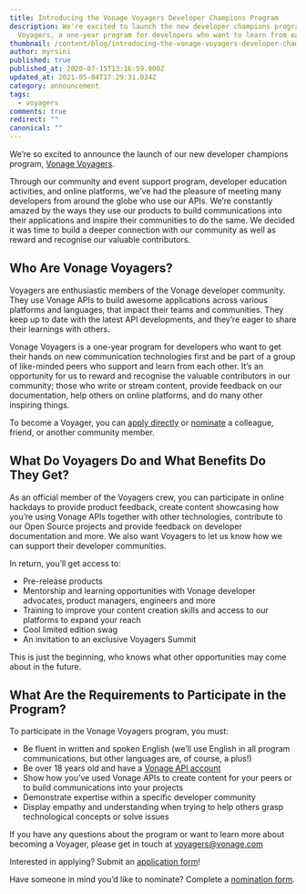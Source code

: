 ```yaml
---
title: Introducing the Vonage Voyagers Developer Champions Program
description: We're excited to launch the new developer champions program, Vonage
  Voyagers, a one-year program for developers who want to learn from each other!
thumbnail: /content/blog/introducing-the-vonage-voyagers-developer-champions-program/Blog_Vonage-Voyagers_1200x600.png
author: myrsini
published: true
published_at: 2020-07-15T13:16:59.000Z
updated_at: 2021-05-04T17:29:31.034Z
category: announcement
tags:
  - voyagers
comments: true
redirect: ""
canonical: ""
---
```

We’re so excited to announce the launch of our new developer champions program, [Vonage Voyagers](https://nexmo.dev/2AxZcP9). 

Through our community and event support program, developer education activities, and online platforms, we’ve had the pleasure of meeting many developers from around the globe who use our APIs. We’re constantly amazed by the ways they use our products to build communications into their applications and inspire their communities to do the same. We decided it was time to build a deeper connection with our community as well as reward and recognise our valuable contributors. 

## Who Are Vonage Voyagers?

Voyagers are enthusiastic members of the Vonage developer community. They use Vonage APIs to build awesome applications across various platforms and languages, that impact their teams and communities. They keep up to date with the latest API developments, and they’re eager to share their learnings with others. 

Vonage Voyagers is a one-year program for developers who want to get their hands on new communication technologies first and be part of a group of like-minded peers who support and learn from each other. It’s an opportunity for us to reward and recognise the valuable contributors in our community; those who write or stream content, provide feedback on our documentation, help others on online platforms, and do many other inspiring things.

To become a Voyager, you can [apply directly](https://airtable.com/shrOGdDIjGXQYclXx) or [nominate](https://airtable.com/shrI1b8WWx4B85ZSZ) a colleague, friend, or another community member.

## What Do Voyagers Do and What Benefits Do They Get?

As an official member of the Voyagers crew, you can participate in online hackdays to provide product feedback, create content showcasing how you’re using Vonage APIs together with other technologies, contribute to our Open Source projects and provide feedback on developer documentation and more. We also want Voyagers to let us know how we can support their developer communities.

In return, you’ll get access to:

* Pre-release products
* Mentorship and learning opportunities with Vonage developer advocates, product managers, engineers and more
* Training to improve your content creation skills and access to our platforms to expand your reach
* Cool limited edition swag
* An invitation to an exclusive Voyagers Summit

This is just the beginning, who knows what other opportunities may come about in the future.

## What Are the Requirements to Participate in the Program?

To participate in the Vonage Voyagers program, you must:

- Be fluent in written and spoken English (we’ll use English in all program communications, but other languages are, of course, a plus!)
- Be over 18 years old and have a [Vonage API account](https://dashboard.nexmo.com/sign-up) 
- Show how you’ve used Vonage APIs to create content for your peers or to build communications into your projects
- Demonstrate expertise within a specific developer community
- Display empathy and understanding when trying to help others grasp technological concepts or solve issues

If you have any questions about the program or want to learn more about becoming a Voyager, please get in touch at voyagers@vonage.com

Interested in applying? Submit an [application form](https://airtable.com/shrOGdDIjGXQYclXx)!

Have someone in mind you’d like to nominate? Complete a [nomination form](https://airtable.com/shrI1b8WWx4B85ZSZ). 